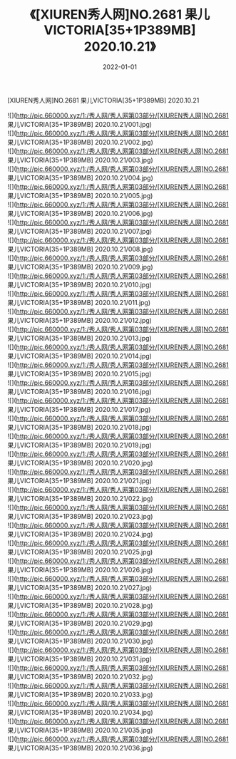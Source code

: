 ﻿---
layout: post
title:  《[XIUREN秀人网]NO.2681 果儿VICTORIA[35+1P389MB] 2020.10.21》
date:   2022-01-01
img: http://pic.660000.xyz/1:/秀人网/秀人网第03部分/[XIUREN秀人网]NO.2681 果儿VICTORIA[35+1P389MB] 2020.10.21/000.jpg
categories: [美女, 清纯, 唯美]
---

[XIUREN秀人网]NO.2681 果儿VICTORIA[35+1P389MB] 2020.10.21

 ![](http://pic.660000.xyz/1:/秀人网/秀人网第03部分/[XIUREN秀人网]NO.2681 果儿VICTORIA[35+1P389MB] 2020.10.21/001.jpg) <br>![](http://pic.660000.xyz/1:/秀人网/秀人网第03部分/[XIUREN秀人网]NO.2681 果儿VICTORIA[35+1P389MB] 2020.10.21/002.jpg) <br>![](http://pic.660000.xyz/1:/秀人网/秀人网第03部分/[XIUREN秀人网]NO.2681 果儿VICTORIA[35+1P389MB] 2020.10.21/003.jpg) <br>![](http://pic.660000.xyz/1:/秀人网/秀人网第03部分/[XIUREN秀人网]NO.2681 果儿VICTORIA[35+1P389MB] 2020.10.21/004.jpg) <br>![](http://pic.660000.xyz/1:/秀人网/秀人网第03部分/[XIUREN秀人网]NO.2681 果儿VICTORIA[35+1P389MB] 2020.10.21/005.jpg) <br>![](http://pic.660000.xyz/1:/秀人网/秀人网第03部分/[XIUREN秀人网]NO.2681 果儿VICTORIA[35+1P389MB] 2020.10.21/006.jpg) <br>![](http://pic.660000.xyz/1:/秀人网/秀人网第03部分/[XIUREN秀人网]NO.2681 果儿VICTORIA[35+1P389MB] 2020.10.21/007.jpg) <br>![](http://pic.660000.xyz/1:/秀人网/秀人网第03部分/[XIUREN秀人网]NO.2681 果儿VICTORIA[35+1P389MB] 2020.10.21/008.jpg) <br>![](http://pic.660000.xyz/1:/秀人网/秀人网第03部分/[XIUREN秀人网]NO.2681 果儿VICTORIA[35+1P389MB] 2020.10.21/009.jpg) <br>![](http://pic.660000.xyz/1:/秀人网/秀人网第03部分/[XIUREN秀人网]NO.2681 果儿VICTORIA[35+1P389MB] 2020.10.21/010.jpg) <br>![](http://pic.660000.xyz/1:/秀人网/秀人网第03部分/[XIUREN秀人网]NO.2681 果儿VICTORIA[35+1P389MB] 2020.10.21/011.jpg) <br>![](http://pic.660000.xyz/1:/秀人网/秀人网第03部分/[XIUREN秀人网]NO.2681 果儿VICTORIA[35+1P389MB] 2020.10.21/012.jpg) <br>![](http://pic.660000.xyz/1:/秀人网/秀人网第03部分/[XIUREN秀人网]NO.2681 果儿VICTORIA[35+1P389MB] 2020.10.21/013.jpg) <br>![](http://pic.660000.xyz/1:/秀人网/秀人网第03部分/[XIUREN秀人网]NO.2681 果儿VICTORIA[35+1P389MB] 2020.10.21/014.jpg) <br>![](http://pic.660000.xyz/1:/秀人网/秀人网第03部分/[XIUREN秀人网]NO.2681 果儿VICTORIA[35+1P389MB] 2020.10.21/015.jpg) <br>![](http://pic.660000.xyz/1:/秀人网/秀人网第03部分/[XIUREN秀人网]NO.2681 果儿VICTORIA[35+1P389MB] 2020.10.21/016.jpg) <br>![](http://pic.660000.xyz/1:/秀人网/秀人网第03部分/[XIUREN秀人网]NO.2681 果儿VICTORIA[35+1P389MB] 2020.10.21/017.jpg) <br>![](http://pic.660000.xyz/1:/秀人网/秀人网第03部分/[XIUREN秀人网]NO.2681 果儿VICTORIA[35+1P389MB] 2020.10.21/018.jpg) <br>![](http://pic.660000.xyz/1:/秀人网/秀人网第03部分/[XIUREN秀人网]NO.2681 果儿VICTORIA[35+1P389MB] 2020.10.21/019.jpg) <br>![](http://pic.660000.xyz/1:/秀人网/秀人网第03部分/[XIUREN秀人网]NO.2681 果儿VICTORIA[35+1P389MB] 2020.10.21/020.jpg) <br>![](http://pic.660000.xyz/1:/秀人网/秀人网第03部分/[XIUREN秀人网]NO.2681 果儿VICTORIA[35+1P389MB] 2020.10.21/021.jpg) <br>![](http://pic.660000.xyz/1:/秀人网/秀人网第03部分/[XIUREN秀人网]NO.2681 果儿VICTORIA[35+1P389MB] 2020.10.21/022.jpg) <br>![](http://pic.660000.xyz/1:/秀人网/秀人网第03部分/[XIUREN秀人网]NO.2681 果儿VICTORIA[35+1P389MB] 2020.10.21/023.jpg) <br>![](http://pic.660000.xyz/1:/秀人网/秀人网第03部分/[XIUREN秀人网]NO.2681 果儿VICTORIA[35+1P389MB] 2020.10.21/024.jpg) <br>![](http://pic.660000.xyz/1:/秀人网/秀人网第03部分/[XIUREN秀人网]NO.2681 果儿VICTORIA[35+1P389MB] 2020.10.21/025.jpg) <br>![](http://pic.660000.xyz/1:/秀人网/秀人网第03部分/[XIUREN秀人网]NO.2681 果儿VICTORIA[35+1P389MB] 2020.10.21/026.jpg) <br>![](http://pic.660000.xyz/1:/秀人网/秀人网第03部分/[XIUREN秀人网]NO.2681 果儿VICTORIA[35+1P389MB] 2020.10.21/027.jpg) <br>![](http://pic.660000.xyz/1:/秀人网/秀人网第03部分/[XIUREN秀人网]NO.2681 果儿VICTORIA[35+1P389MB] 2020.10.21/028.jpg) <br>![](http://pic.660000.xyz/1:/秀人网/秀人网第03部分/[XIUREN秀人网]NO.2681 果儿VICTORIA[35+1P389MB] 2020.10.21/029.jpg) <br>![](http://pic.660000.xyz/1:/秀人网/秀人网第03部分/[XIUREN秀人网]NO.2681 果儿VICTORIA[35+1P389MB] 2020.10.21/030.jpg) <br>![](http://pic.660000.xyz/1:/秀人网/秀人网第03部分/[XIUREN秀人网]NO.2681 果儿VICTORIA[35+1P389MB] 2020.10.21/031.jpg) <br>![](http://pic.660000.xyz/1:/秀人网/秀人网第03部分/[XIUREN秀人网]NO.2681 果儿VICTORIA[35+1P389MB] 2020.10.21/032.jpg) <br>![](http://pic.660000.xyz/1:/秀人网/秀人网第03部分/[XIUREN秀人网]NO.2681 果儿VICTORIA[35+1P389MB] 2020.10.21/033.jpg) <br>![](http://pic.660000.xyz/1:/秀人网/秀人网第03部分/[XIUREN秀人网]NO.2681 果儿VICTORIA[35+1P389MB] 2020.10.21/034.jpg) <br>![](http://pic.660000.xyz/1:/秀人网/秀人网第03部分/[XIUREN秀人网]NO.2681 果儿VICTORIA[35+1P389MB] 2020.10.21/035.jpg) <br>![](http://pic.660000.xyz/1:/秀人网/秀人网第03部分/[XIUREN秀人网]NO.2681 果儿VICTORIA[35+1P389MB] 2020.10.21/036.jpg) <br>